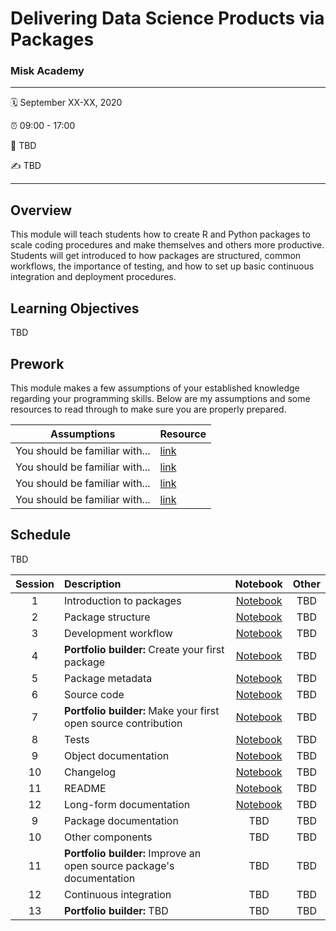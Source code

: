 Delivering Data Science Products via Packages
================

### Misk Academy

-----

:spiral_calendar: September XX-XX, 2020  

:alarm_clock:     09:00 - 17:00  

:hotel:           TBD  

:writing_hand:    TBD

-----

## Overview

This module will teach students how to create R and Python packages to scale coding procedures and make themselves and others more productive. Students will get introduced to how packages are structured, common workflows, the importance of testing, and how to set up basic continuous integration and deployment procedures.

## Learning Objectives

TBD

## Prework

This module makes a few assumptions of your established knowledge regarding your programming skills. Below are my assumptions and some resources to read through to make sure you are properly prepared.

| Assumptions                       | Resource      
| --------------------------------- | ------------- |
| You should be familiar with...    | [link](https://github.com/misk-data-science/misk-packages) | 
| You should be familiar with...    | [link](https://github.com/misk-data-science/misk-packages) | 
| You should be familiar with...    | [link](https://github.com/misk-data-science/misk-packages) | 
| You should be familiar with...    | [link](https://github.com/misk-data-science/misk-packages) | 


## Schedule

TBD


| Session       | Description                          | Notebook    | Other     | 
| :-----------: | :----------------------------------- | :-----------: | :-----------: | 
| 1             | Introduction to packages             | [Notebook](https://misk-data-science.github.io/misk-packages/notebooks/01-introduction.html) | TBD            |
| 2             | Package structure                    | [Notebook](https://misk-data-science.github.io/misk-packages/notebooks/02-package-structure.html) | TBD           | 
| 3             | Development workflow                 | [Notebook](https://misk-data-science.github.io/misk-packages/notebooks/03-workflow.html) | TBD           | 
| 4             | __Portfolio builder:__ Create your first package | [Notebook](https://misk-data-science.github.io/misk-packages/notebooks/04-porfolio-builder-01.html) | TBD           | 
| 5             | Package metadata                     | [Notebook](https://misk-data-science.github.io/misk-packages/notebooks/05-metadata.html) | TBD           | 
| 6             | Source code                          | [Notebook](https://misk-data-science.github.io/misk-packages/notebooks/06-source-code.html) | TBD           |
| 7             | __Portfolio builder:__ Make your first open source contribution | [Notebook](https://misk-data-science.github.io/misk-packages/notebooks/07-porfolio-builder-01.html)  | TBD           |
| 8             | Tests                                | [Notebook](https://misk-data-science.github.io/misk-packages/notebooks/08-testing.html)  | TBD           | 
| 9             | Object documentation                | [Notebook](https://misk-data-science.github.io/misk-packages/notebooks/09-object-docs.html) | TBD  |
| 10            | Changelog                           | [Notebook](https://misk-data-science.github.io/misk-packages/notebooks/10-changelog.html) | TBD  |
| 11            | README                              | [Notebook](https://misk-data-science.github.io/misk-packages/notebooks/11-readme.html) | TBD  |
| 12            | Long-form documentation            | [Notebook](https://misk-data-science.github.io/misk-packages/notebooks/12-long-form-docs.html) | TBD  |
| 9             | Package documentation                | TBD          | TBD  |
| 10           | Other components                     | TBD          | TBD  | 
| 11           | __Portfolio builder:__ Improve an open source package's documentation | TBD          | TBD           |
| 12            | Continuous integration              | TBD          | TBD  |
| 13            | __Portfolio builder:__ TBD           | TBD          | TBD           |

